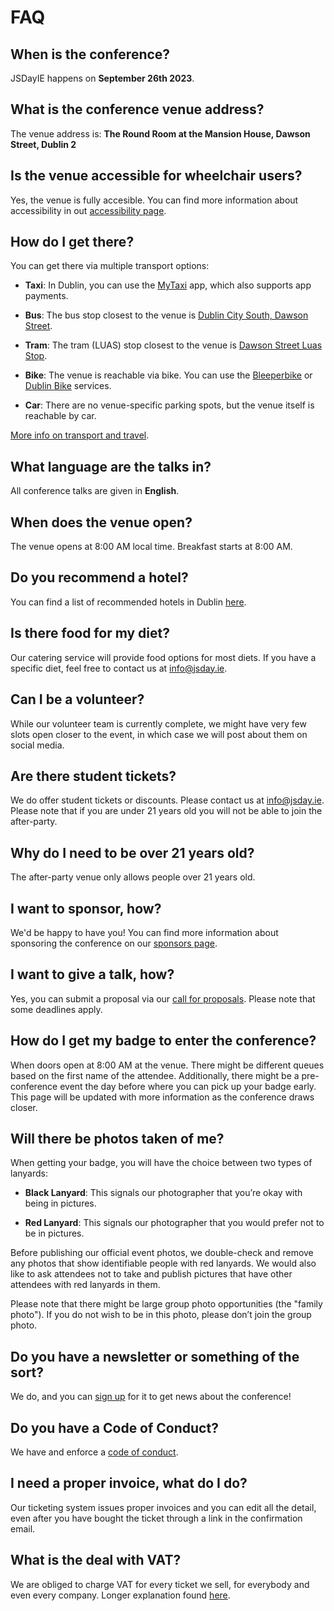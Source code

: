 # FAQ

## When is the conference?

JSDayIE happens on **September 26th 2023**.

## What is the conference venue address?

The venue address is: **The Round Room at the Mansion House, Dawson Street, Dublin 2**

## Is the venue accessible for wheelchair users?

Yes, the venue is fully accesible. You can find more information about accessibility in out [accessibility page](/info/accessibility).

## How do I get there?

You can get there via multiple transport options:

- **Taxi**: In Dublin, you can use the [MyTaxi](https://mytaxi.com/ie) app, which also supports app payments.

- **Bus**: The bus stop closest to the venue is [Dublin City South, Dawson Street](https://goo.gl/maps/t28AXZxVFYJ2).

- **Tram**: The tram (LUAS) stop closest to the venue is [Dawson Street Luas Stop](https://luas.ie/dawson.html).

- **Bike**: The venue is reachable via bike. You can use the [Bleeperbike](https://bleeperbike.com/) or [Dublin Bike](http://www.dublinbikes.ie/) services.

- **Car**: There are no venue-specific parking spots, but the venue itself is reachable by car.

[More info on transport and travel](/info/travel).

## What language are the talks in?

All conference talks are given in **English**.

## When does the venue open?

The venue opens at 8:00 AM local time. Breakfast starts at 8:00 AM.

## Do you recommend a hotel?

You can find a list of recommended hotels in Dublin [here](https://goo.gl/maps/f5UFXFeMcwS2).

## Is there food for my diet?

Our catering service will provide food options for most diets. If you have a specific diet, feel free to contact us at [info@jsday.ie](mailto:info@jsday.ie).

## Can I be a volunteer?

While our volunteer team is currently complete, we might have very few slots open closer to the event, in which case we will post about them on social media.

## Are there student tickets?

We do offer student tickets or discounts. Please contact us at [info@jsday.ie](mailto:info@jsday.ie). Please note that if you are under 21 years old you will not be able to join the after-party.

## Why do I need to be over 21 years old?

The after-party venue only allows people over 21 years old.

## I want to sponsor, how?

We'd be happy to have you! You can find more information about sponsoring the conference on our [sponsors page](/sponsors).

## I want to give a talk, how?

Yes, you can submit a proposal via our [call for proposals](/call-for-proposals-details). Please note that some deadlines apply.

## How do I get my badge to enter the conference?

When doors open at 8:00 AM at the venue. There might be different queues based on the first name of the attendee. Additionally, there might be a pre-conference event the day before where you can pick up your badge early. This page will be updated with more information as the conference draws closer.

## Will there be photos taken of me?

When getting your badge, you will have the choice between two types of lanyards:

- **Black Lanyard**: This signals our photographer that you’re okay with being in pictures.

- **Red Lanyard**: This signals our photographer that you would prefer not to be in pictures.

Before publishing our official event photos, we double-check and remove any photos that show identifiable people with red lanyards. We would also like to ask attendees not to take and publish pictures that have other attendees with red lanyards in them.

Please note that there might be large group photo opportunities (the "family photo"). If you do not wish to be in this photo, please don’t join the group photo.

## Do you have a newsletter or something of the sort?

We do, and you can [sign up](/newsletter) for it to get news about the conference!

## Do you have a Code of Conduct?

We have and enforce a [code of conduct](/coc_details).

## I need a proper invoice, what do I do?

Our ticketing system issues proper invoices and you can edit all the detail, even after you have bought the ticket through a link in the confirmation email.

## What is the deal with VAT?

We are obliged to charge VAT for every ticket we sell, for everybody and even every company. Longer explanation found [here](https://ti.to/docs/vat).
